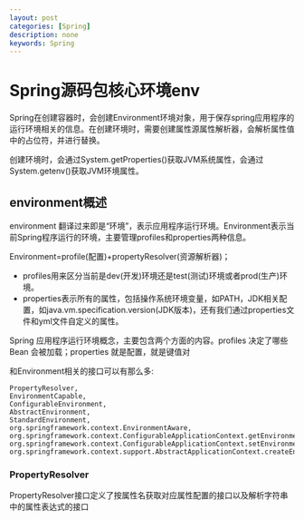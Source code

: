 ```yaml
---
layout: post
categories: [Spring]
description: none
keywords: Spring
---
```

# Spring源码包核心环境env
Spring在创建容器时，会创建Environment环境对象，用于保存spring应用程序的运行环境相关的信息。在创建环境时，需要创建属性源属性解析器，会解析属性值中的占位符，并进行替换。

创建环境时，会通过System.getProperties()获取JVM系统属性，会通过System.getenv()获取JVM环境属性。

## environment概述
environment 翻译过来即是“环境”，表示应用程序运行环境。Environment表示当前Spring程序运行的环境，主要管理profiles和properties两种信息。

Environment=profile(配置)+propertyResolver(资源解析器)；
- profiles用来区分当前是dev(开发)环境还是test(测试)环境或者prod(生产)环境。
- properties表示所有的属性，包括操作系统环境变量，如PATH，JDK相关配置，如java.vm.specification.version(JDK版本)，还有我们通过properties文件和yml文件自定义的属性。

Spring 应用程序运行环境概念，主要包含两个方面的内容。profiles 决定了哪些 Bean 会被加载；properties 就是配置，就是键值对

和Environment相关的接口可以有那么多:
```
PropertyResolver, 
EnvironmentCapable, 
ConfigurableEnvironment, 
AbstractEnvironment, 
StandardEnvironment, 
org.springframework.context.EnvironmentAware, 
org.springframework.context.ConfigurableApplicationContext.getEnvironment, 
org.springframework.context.ConfigurableApplicationContext.setEnvironment, 
org.springframework.context.support.AbstractApplicationContext.createEnvironment
```

### PropertyResolver
PropertyResolver接口定义了按属性名获取对应属性配置的接口以及解析字符串中的属性表达式的接口
```

```